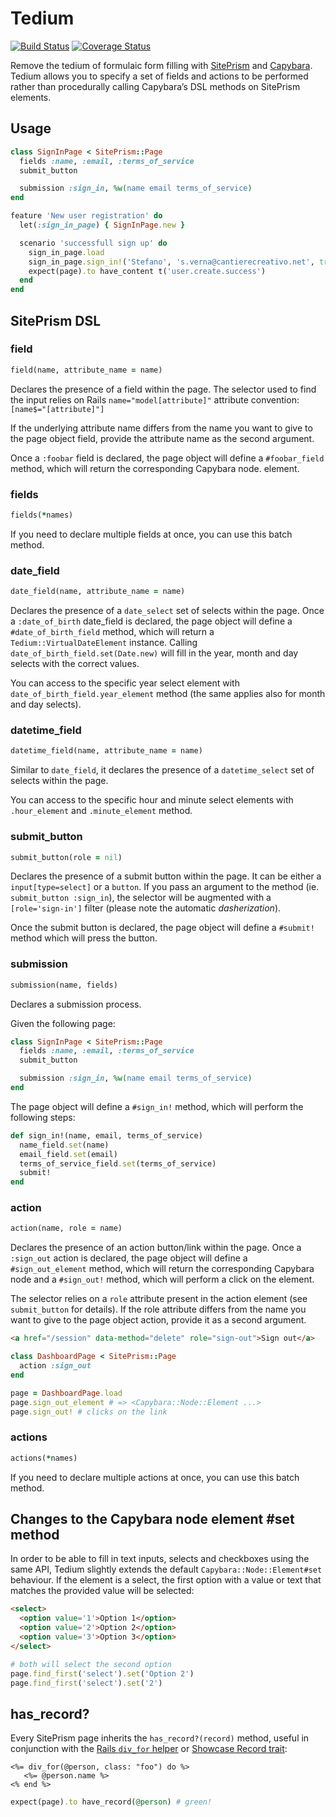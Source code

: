 # Tedium

[![Build Status](https://travis-ci.org/cantierecreativo/tedium.png?branch=master)](https://travis-ci.org/cantierecreativo/tedium)
[![Coverage Status](https://coveralls.io/repos/cantierecreativo/tedium/badge.png)](https://coveralls.io/r/cantierecreativo/tedium)

Remove the tedium of formulaic form filling with [SitePrism](https://github.com/natritmeyer/site_prism) and [Capybara](https://github.com/jnicklas/capybara). Tedium allows you to specify a set of fields and actions to be performed rather than procedurally calling Capybara’s DSL methods on SitePrism elements.

## Usage

```ruby
class SignInPage < SitePrism::Page
  fields :name, :email, :terms_of_service
  submit_button

  submission :sign_in, %w(name email terms_of_service)
end

feature 'New user registration' do
  let(:sign_in_page) { SignInPage.new }

  scenario 'successfull sign up' do
    sign_in_page.load
    sign_in_page.sign_in!('Stefano', 's.verna@cantierecreativo.net', true)
    expect(page).to have_content t('user.create.success')
  end
end
```

## SitePrism DSL

### field

```ruby
field(name, attribute_name = name)
```

Declares the presence of a field within the page. The selector used to find the input relies on Rails `name="model[attribute]"` attribute convention: `[name$="[attribute]"]`

If the underlying attribute name differs from the name you want to give to the page object field, provide the attribute name as the second argument.

Once a `:foobar` field is declared, the page object will define a `#foobar_field` method, which will return the corresponding Capybara node.
element.

### fields

```ruby
fields(*names)
```

If you need to declare multiple fields at once, you can use this batch method.

### date_field

```ruby
date_field(name, attribute_name = name)
```

Declares the presence of a `date_select` set of selects within the page. Once a `:date_of_birth` date_field is declared, the page object will define a `#date_of_birth_field` method, which will return a `Tedium::VirtualDateElement` instance. Calling `date_of_birth_field.set(Date.new)` will fill in the year, month and day selects with the correct values.

You can access to the specific year select element with `date_of_birth_field.year_element` method (the same applies also for month and day selects).

### datetime_field

```ruby
datetime_field(name, attribute_name = name)
```

Similar to `date_field`, it declares the presence of a `datetime_select` set of selects within the page.

You can access to the specific hour and minute select elements with `.hour_element` and `.minute_element` method.

### submit_button

```ruby
submit_button(role = nil)
```

Declares the presence of a submit button within the page. It can be either a `input[type=select]` or a `button`. If you pass an argument to the method (ie. `submit_button :sign_in`), the selector will be augmented with a `[role='sign-in']` filter (please note the automatic *dasherization*).

Once the submit button is declared, the page object will define a `#submit!`
method which will press the button.

### submission

```ruby
submission(name, fields)
```

Declares a submission process.

Given the following page:

```ruby
class SignInPage < SitePrism::Page
  fields :name, :email, :terms_of_service
  submit_button

  submission :sign_in, %w(name email terms_of_service)
end
```

The page object will define a `#sign_in!` method, which will perform the following steps:

```ruby
def sign_in!(name, email, terms_of_service)
  name_field.set(name)
  email_field.set(email)
  terms_of_service_field.set(terms_of_service)
  submit!
end
```

### action

```ruby
action(name, role = name)
```

Declares the presence of an action button/link within the page. Once a `:sign_out` action is declared, the page object will define a `#sign_out_element` method, which will return the corresponding Capybara node and a `#sign_out!` method, which will perform a click on the element.

The selector relies on a `role` attribute present in the action element (see `submit_button` for details). If the role attribute differs from the name you want to give to the page object action, provide it as a second argument.

```html
<a href="/session" data-method="delete" role="sign-out">Sign out</a>
```
```ruby
class DashboardPage < SitePrism::Page
  action :sign_out
end

page = DashboardPage.load
page.sign_out_element # => <Capybara::Node::Element ...>
page.sign_out! # clicks on the link
```

### actions

```ruby
actions(*names)
```

If you need to declare multiple actions at once, you can use this batch method.

## Changes to the Capybara node element #set method

In order to be able to fill in text inputs, selects and checkboxes using the same API, Tedium slightly extends the default `Capybara::Node::Element#set` behaviour. If the element is a select, the first option with a value or text that matches the provided value will be selected:

```html
<select>
  <option value='1'>Option 1</option>
  <option value='2'>Option 2</option>
  <option value='3'>Option 3</option>
</select>
```
```ruby
# both will select the second option
page.find_first('select').set('Option 2') 
page.find_first('select').set('2')
```

## has_record?

Every SitePrism page inherits the `has_record?(record)` method, useful in conjunction with the [Rails `div_for` helper](http://devdocs.io/rails/actionview/helpers/recordtaghelper#method-i-div_for) or [Showcase Record trait](https://github.com/stefanoverna/showcase#showcasetraitsrecord):

```erb
<%= div_for(@person, class: "foo") do %>
   <%= @person.name %>
<% end %>
```

```ruby
expect(page).to have_record(@person) # green!
```

